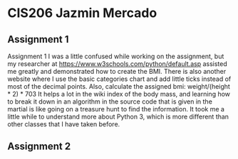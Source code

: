 # CIS206 Jazmin Mercado

## Assignment 1

 Assignment 1 I was a little confused while working on the assignment, but my researcher at https://www.w3schools.com/python/default.asp assisted me greatly and demonstrated how to create the BMI. There is also another website where I use the basic categories chart and add little ticks instead of most of the decimal points. Also, calculate the assigned bmi: weight/(height * 2) * 703 It helps a lot in the wiki index of the body mass, and learning how to break it down in an algorithm in the source code that is given in the martial is like going on a treasure hunt to find the information. It took me a little while to understand more about Python 3, which is more different than other classes that I have taken before. 

## Assignment 2

